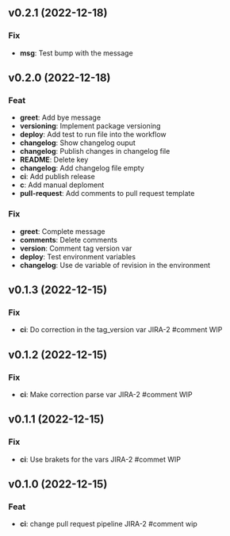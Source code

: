 ## v0.2.1 (2022-12-18)

### Fix

- **msg**: Test bump with the message

## v0.2.0 (2022-12-18)

### Feat

- **greet**: Add bye message
- **versioning**: Implement package versioning
- **deploy**: Add test to run file into the workflow
- **changelog**: Show changelog ouput
- **changelog**: Publish changes in changelog file
- **README**: Delete key
- **changelog**: Add changelog file empty
- **ci**: Add publish release
- **c**: Add manual deploment
- **pull-request**: Add comments to pull request template

### Fix

- **greet**: Complete message
- **comments**: Delete comments
- **version**: Comment tag version var
- **deploy**: Test environment variables
- **changelog**: Use de variable of revision in the environment

## v0.1.3 (2022-12-15)

### Fix

- **ci**: Do correction in the tag_version var JIRA-2 #comment WIP

## v0.1.2 (2022-12-15)

### Fix

- **ci**: Make correction parse var JIRA-2 #comment WIP

## v0.1.1 (2022-12-15)

### Fix

- **ci**: Use brakets for the vars JIRA-2 #commet WIP

## v0.1.0 (2022-12-15)

### Feat

- **ci**: change pull request pipeline JIRA-2 #comment wip
